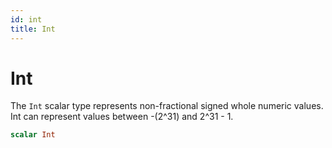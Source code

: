 ```yaml
---
id: int
title: Int
---
```


 # Int


The `Int` scalar type represents non-fractional signed whole numeric values. Int can represent values between -(2^31) and 2^31 - 1.


```graphql
scalar Int
```




